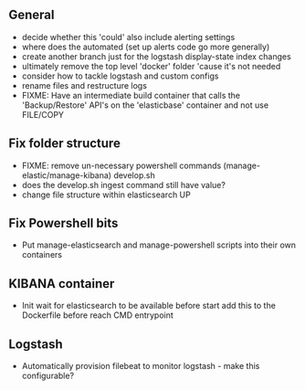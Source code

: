## General

* decide whether this 'could' also include alerting settings
* where does the automated (set up alerts code go more generally)
* create another branch just for the logstash display-state index changes
* ultimately remove the top level 'docker' folder 'cause it's not needed  
* consider how to tackle logstash and custom configs
* rename files and restructure logs
* FIXME: Have an intermediate build container that calls the 'Backup/Restore' API's on the 'elasticbase' container and not use FILE/COPY

## Fix folder structure

* FIXME: remove un-necessary powershell commands (manage-elastic/manage-kibana) develop.sh
* does the develop.sh ingest command still have value?
* change file structure within elasticsearch UP

## Fix Powershell bits
* Put manage-elasticsearch and manage-powershell scripts into their own containers

## KIBANA container
* Init wait for elasticsearch to be available before start add this to the Dockerfile before reach CMD entrypoint

## Logstash
* Automatically provision filebeat to monitor logstash - make this configurable?